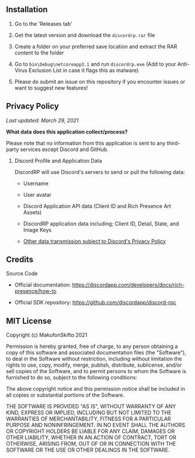 ## Installation 

1. Go to the 'Releases tab'

2. Get the latest version and download the `discordrp.rar` file

3. Create a folder on your preferred save location and extract the RAR content to the folder

4. Go to `bin\Debug\netcoreapp3.1` and run `discordrp.exe` (Add to your Anti-Virus Exclusion List in case it flags this as malware)

6. Please do submit an issue on this repository if you encounter issues or want to suggest new features!


## Privacy Policy

*Last updated: March 29, 2021*


**What data does this application collect/process?**

Please note that no information from this application is sent to any third-party services except Discord and GitHub.

1. Discord Profile and Application Data

    DiscordRP will use Discord's servers to send or pull the following data:

    - Username
    
    - User avatar

    - Discord Application API data (Client ID and Rich Presence Art Assets)

    - DiscordRP application data including; Client ID, Detail, State, and Image Keys

    - [Other data transmission subject to Discord's Privacy Policy](https://discordapp.com/privacy)    


## Credits

Source Code

- Official documentation: https://discordapp.com/developers/docs/rich-presence/how-to

- Official SDK repository: https://github.com/discordapp/discord-rpc


## MIT License

Copyright (c) MakufonSkifto 2021

Permission is hereby granted, free of charge, to any person obtaining a copy of this software and associated documentation files (the "Software"), to deal in the Software without restriction, including without limitation the rights to use, copy, modify, merge, publish, distribute, sublicense, and/or sell copies of the Software, and to permit persons to whom the Software is furnished to do so, subject to the following conditions:

The above copyright notice and this permission notice shall be included in all copies or substantial portions of the Software.

THE SOFTWARE IS PROVIDED "AS IS", WITHOUT WARRANTY OF ANY KIND, EXPRESS OR IMPLIED, INCLUDING BUT NOT LIMITED TO THE WARRANTIES OF MERCHANTABILITY, FITNESS FOR A PARTICULAR PURPOSE AND NONINFRINGEMENT. IN NO EVENT SHALL THE AUTHORS OR COPYRIGHT HOLDERS BE LIABLE FOR ANY CLAIM, DAMAGES OR OTHER LIABILITY, WHETHER IN AN ACTION OF CONTRACT, TORT OR OTHERWISE, ARISING FROM, OUT OF OR IN CONNECTION WITH THE SOFTWARE OR THE USE OR OTHER DEALINGS IN THE SOFTWARE.

